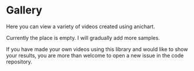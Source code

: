 # Gallery

Here you can view a variety of videos created using anichart.

Currently the place is empty. I will gradually add more samples.

If you have made your own videos using this library and would like to show your results, you are more than welcome to open a new issue in the code repository.